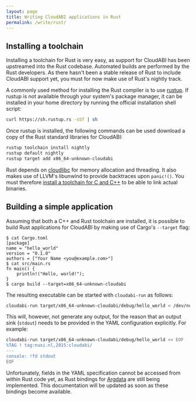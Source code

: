 ```yaml
---
layout: page
title: Writing CloudABI applications in Rust
permalink: /write/rust/
---
```


## Installing a toolchain

Installing a toolchain for Rust is very easy, as support for CloudABI
has been upstreamed into the Rust codebase. Automated builds are
performed by the Rust developers. As there hasn't been a stable release
of Rust to include CloudABI support yet, you must for now make use of
Rust's nightly track.

A commonly used method for installing the Rust compiler is to use
[rustup](https://www.rustup.rs/). If rustup is not available through
your system's package manager, it can be installed in your home
directory by running the official installation shell script:

```sh
curl https://sh.rustup.rs -sSf | sh
```

Once rustup is installed, the following commands can be used download a
copy of the Rust standard libraries for CloudABI:

```sh
rustup toolchain install nightly
rustup default nightly
rustup target add x86_64-unknown-cloudabi
```

Rust depends on [cloudlibc](https://github.com/NuxiNL/cloudlibc) for
memory allocation and threading. It also makes use of LLVM's libunwind
to provide backtraces upon `panic!()`. You must therefore
[install a toolchain for C and C++](../c/) to be able to link actual
binaries.

## Building a simple application

Assuming that both a C++ and Rust toolchain are installed, it is
possible to build Rust applications for CloudABI by making use of
Cargo's `--target` flag:

```
$ cat Cargo.toml
[package]
name = "hello_world"
version = "0.1.0"
authors = ["Your Name <you@example.com>"]
$ cat src/main.rs
fn main() {
    println!("Hello, world!");
}
$ cargo build --target=x86_64-unknown-cloudabi
```

The resulting executable can be started with `cloudabi-run` as follows:

```sh
cloudabi-run target/x86_64-unknown-cloudabi/debug/hello_world < /dev/null
```

This will, however, not generate any output, for the reason that an
output sink (`stdout`) needs to be provided in the YAML configuration
explicitly. For example:

```sh
cloudabi-run target/x86_64-unknown-cloudabi/debug/hello_world << EOF
%TAG ! tag:nuxi.nl,2015:cloudabi/
---
console: !fd stdout
EOF
```

Unfortunately, fields in the YAML specification cannot be accessed from
within Rust code yet, as Rust bindings for
[Argdata](https://github.com/NuxiNL/argdata) are still being
implemented. This documentation will be updated as soon as these
bindings become available.
